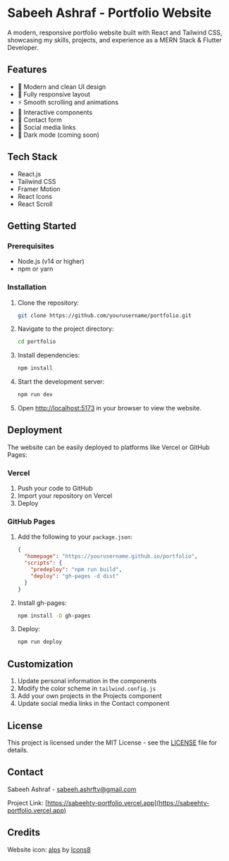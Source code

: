 # Sabeeh Ashraf - Portfolio Website

A modern, responsive portfolio website built with React and Tailwind CSS, showcasing my skills, projects, and experience as a MERN Stack & Flutter Developer.

## Features

- 🎨 Modern and clean UI design
- 📱 Fully responsive layout
- ⚡ Smooth scrolling and animations
- 🎯 Interactive components
- 📝 Contact form
- 🔗 Social media links
- 🌙 Dark mode (coming soon)

## Tech Stack

- React.js
- Tailwind CSS
- Framer Motion
- React Icons
- React Scroll

## Getting Started

### Prerequisites

- Node.js (v14 or higher)
- npm or yarn

### Installation

1. Clone the repository:
   ```bash
   git clone https://github.com/yourusername/portfolio.git
   ```

2. Navigate to the project directory:
   ```bash
   cd portfolio
   ```

3. Install dependencies:
   ```bash
   npm install
   ```

4. Start the development server:
   ```bash
   npm run dev
   ```

5. Open [http://localhost:5173](http://localhost:5173) in your browser to view the website.

## Deployment

The website can be easily deployed to platforms like Vercel or GitHub Pages:

### Vercel

1. Push your code to GitHub
2. Import your repository on Vercel
3. Deploy

### GitHub Pages

1. Add the following to your `package.json`:
   ```json
   {
     "homepage": "https://yourusername.github.io/portfolio",
     "scripts": {
       "predeploy": "npm run build",
       "deploy": "gh-pages -d dist"
     }
   }
   ```

2. Install gh-pages:
   ```bash
   npm install -D gh-pages
   ```

3. Deploy:
   ```bash
   npm run deploy
   ```

## Customization

1. Update personal information in the components
2. Modify the color scheme in `tailwind.config.js`
3. Add your own projects in the Projects component
4. Update social media links in the Contact component

## License

This project is licensed under the MIT License - see the [LICENSE](LICENSE) file for details.

## Contact

Sabeeh Ashraf - [sabeeh.ashrftv@gmail.com](mailto:sabeeh.ashrftv@gmail.com)

Project Link: [https://sabeehtv-portfolio.vercel.app](https://sabeehtv-portfolio.vercel.app) 

## Credits

Website icon: [alps](https://icons8.com/icon/tsoRAA4cB7Qj/alps) by [Icons8](https://icons8.com)